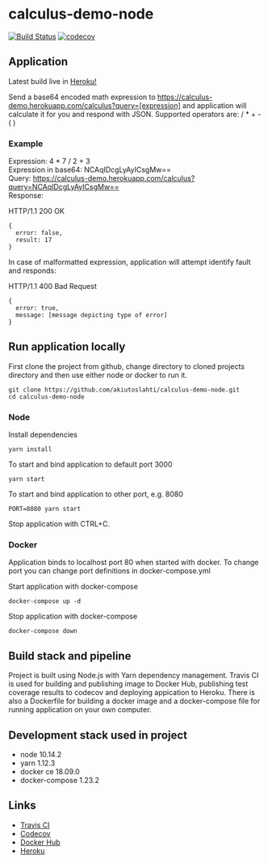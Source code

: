 # calculus-demo-node
[![Build Status](https://travis-ci.org/akiutoslahti/calculus-demo-node.svg?branch=master)](https://travis-ci.org/akiutoslahti/calculus-demo-node)
[![codecov](https://codecov.io/gh/akiutoslahti/calculus-demo-node/branch/master/graph/badge.svg)](https://codecov.io/gh/akiutoslahti/calculus-demo-node)

## Application
Latest build live in [Heroku!](https://calculus-demo.herokuapp.com/)

Send a base64 encoded math expression to https://calculus-demo.herokuapp.com/calculus?query=[expression] and application will calculate it for you and respond with JSON. Supported operators are: / * + - ( )

### Example

Expression: 4 * 7 / 2 + 3  
Expression in base64: NCAqIDcgLyAyICsgMw==  
Query: https://calculus-demo.herokuapp.com/calculus?query=NCAqIDcgLyAyICsgMw==  
Response:

HTTP/1.1 200 OK
```
{
  error: false,
  result: 17
}
```

In case of malformatted expression, application will attempt identify fault and responds:

HTTP/1.1 400 Bad Request
```
{
  error: true,
  message: [message depicting type of error]
}
```

## Run application locally
First clone the project from github, change directory to cloned projects directory and then use either node or docker to run it.
```
git clone https://github.com/akiutoslahti/calculus-demo-node.git
cd calculus-demo-node
```

### Node
Install dependencies
```
yarn install
```

To start and bind application to default port 3000
```
yarn start
```

To start and bind application to other port, e.g. 8080
```
PORT=8080 yarn start
```

Stop application with CTRL+C.

### Docker
Application binds to localhost port 80 when started with docker. To change port you can change port definitions in docker-compose.yml

Start application with docker-compose
```
docker-compose up -d
```

Stop application with docker-compose
```
docker-compose down
```

## Build stack and pipeline

Project is built using Node.js with Yarn dependency management. Travis CI is used for building and publishing image to Docker Hub, publishing test coverage results to codecov and deploying appication to Heroku. There is also a Dockerfile for building a docker image and a docker-compose file for running application on your own computer.

## Development stack used in project
- node 10.14.2
- yarn 1.12.3
- docker ce 18.09.0
- docker-compose 1.23.2

## Links
- [Travis CI](https://travis-ci.org/akiutoslahti/calculus-demo-node)
- [Codecov](https://codecov.io/gh/akiutoslahti/calculus-demo-node)
- [Docker Hub](https://hub.docker.com/r/akiutoslahti/calculus-demo)
- [Heroku](https://calculus-demo.herokuapp.com/)

